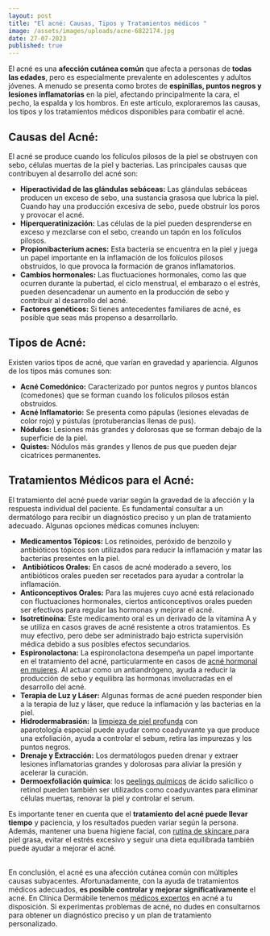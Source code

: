 ```yaml
---
layout: post
title: "El acné: Causas, Tipos y Tratamientos médicos "
image: /assets/images/uploads/acne-6822174.jpg
date: 27-07-2023
published: true
---
```

El acné es una **afección cutánea común** que afecta a personas de **todas las edades**, pero es especialmente prevalente en adolescentes y adultos jóvenes. A menudo se presenta como brotes de **espinillas, puntos negros y lesiones inflamatorias** en la piel, afectando principalmente la cara, el pecho, la espalda y los hombros. En este artículo, exploraremos las causas, los tipos y los tratamientos médicos disponibles para combatir el acné.



## **Causas del Acné:**

El acné se produce cuando los folículos pilosos de la piel se obstruyen con sebo, células muertas de la piel y bacterias. Las principales causas que contribuyen al desarrollo del acné son:

* **Hiperactividad de las glándulas sebáceas:** Las glándulas sebáceas producen un exceso de sebo, una sustancia grasosa que lubrica la piel. Cuando hay una producción excesiva de sebo, puede obstruir los poros y provocar el acné.
* **Hiperqueratinización:** Las células de la piel pueden desprenderse en exceso y mezclarse con el sebo, creando un tapón en los folículos pilosos.
* **Propionibacterium acnes:** Esta bacteria se encuentra en la piel y juega un papel importante en la inflamación de los folículos pilosos obstruidos, lo que provoca la formación de granos inflamatorios.
* **Cambios hormonales:** Las fluctuaciones hormonales, como las que ocurren durante la pubertad, el ciclo menstrual, el embarazo o el estrés, pueden desencadenar un aumento en la producción de sebo y contribuir al desarrollo del acné.
* **Factores genéticos:** Si tienes antecedentes familiares de acné, es posible que seas más propenso a desarrollarlo.  



## **Tipos de Acné:**

Existen varios tipos de acné, que varían en gravedad y apariencia. Algunos de los tipos más comunes son:

* **Acné Comedónico:** Caracterizado por puntos negros y puntos blancos (comedones) que se forman cuando los folículos pilosos están obstruidos.
* **Acné Inflamatorio:** Se presenta como pápulas (lesiones elevadas de color rojo) y pústulas (protuberancias llenas de pus).
* **Nódulos:** Lesiones más grandes y dolorosas que se forman debajo de la superficie de la piel.
* **Quistes:** Nódulos más grandes y llenos de pus que pueden dejar cicatrices permanentes.



## **Tratamientos Médicos para el Acné:**

El tratamiento del acné puede variar según la gravedad de la afección y la respuesta individual del paciente. Es fundamental consultar a un dermatólogo para recibir un diagnóstico preciso y un plan de tratamiento adecuado. Algunas opciones médicas comunes incluyen:

* **Medicamentos Tópicos:** Los retinoides, peróxido de benzoilo y antibióticos tópicos son utilizados para reducir la inflamación y matar las bacterias presentes en la piel.
*  **Antibióticos Orales:** En casos de acné moderado a severo, los antibióticos orales pueden ser recetados para ayudar a controlar la inflamación.
* **Anticonceptivos Orales:** Para las mujeres cuyo acné está relacionado con fluctuaciones hormonales, ciertos anticonceptivos orales pueden ser efectivos para regular las hormonas y mejorar el acné.
* **Isotretinoína:** Este medicamento oral es un derivado de la vitamina A y se utiliza en casos graves de acné resistente a otros tratamientos. Es muy efectivo, pero debe ser administrado bajo estricta supervisión médica debido a sus posibles efectos secundarios.
* **Espironolactona:** La espironolactona desempeña un papel importante en el tratamiento del acné, particularmente en casos de [acné hormonal en mujeres](https://www.dermabile.es/blog/acne-en-adulto-por-que-ahora). Al actuar como un antiandrógeno, ayuda a reducir la producción de sebo y equilibra las hormonas involucradas en el desarrollo del acné. 
* **Terapia de Luz y Láser:** Algunas formas de acné pueden responder bien a la terapia de luz y láser, que reduce la inflamación y las bacterias en la piel.
* **Hidrodermabrasión:** la [limpieza de piel profunda](https://www.dermabile.es/tratamientos/limpieza-facial-profunda-aquapure/) con aparotología especial puede ayudar como coadyuvante ya que produce una exfoliación, ayuda a controlar el sebum, retira las impurezas y los puntos negros.
* **Drenaje y Extracción:** Los dermatólogos pueden drenar y extraer lesiones inflamatorias grandes y dolorosas para aliviar la presión y acelerar la curación.
* **Dermoexfoliación química**: los [peelings químicos](https://www.dermabile.es/blog/para-que-sirve-un-peeling-quimico) de ácido salicílico o retinol pueden también ser utilizados como coadyuvantes para eliminar células muertas, renovar la piel y controlar el serum.   

Es importante tener en cuenta que el **tratamiento del acné puede llevar tiempo** y paciencia, y los resultados pueden variar según la persona. Además, mantener una buena higiene facial, con [rutina de skincare ](https://www.dermabile.es/blog/asesoramiento-skincare-como-elegir-el-cosmetico-correcto)para piel grasa, evitar el estrés excesivo y seguir una dieta equilibrada también puede ayudar a mejorar el acné.

\
En conclusión, el acné es una afección cutánea común con múltiples causas subyacentes. Afortunadamente, con la ayuda de tratamientos médicos adecuados, **es posible controlar y mejorar significativamente** el acné. En Clínica Dermábile tenemos [médicos expertos](https://www.dermabile.es/vanessa-martins) en acné a tu disposición. Si experimentas problemas de acné, no dudes en consultarnos para obtener un diagnóstico preciso y un plan de tratamiento personalizado.